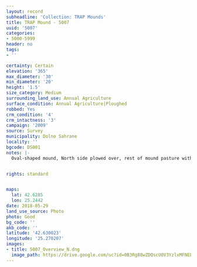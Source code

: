 ```yaml
---
layout: record
subheadline: 'Collection: TRAP Mounds'
title: TRAP Mound - 5007
uuid: '5007'
categories:
- 5000-5999
header: no
tags:
- ''

certainty: Certain
elevation: '365'
max_diameter: '30'
min_diameter: '20'
height: '1.5'
size_category: Medium
surrounding_land_use: Annual Agriculture
surface_condition: Annual Agriculture|Ploughed
robbed: Yes
crm_condition: '4'
crm_intactness: '3'
campaign: '2009'
source: Survey
municipality: Dolno Sahrane
locality: ''
bgcode: DS001
notes: |-
  Oval-shaped mound, North side plowed over, rest of mound pasture with undefined boundaries.


rights: standard


maps:
  lat: 42.6285
  lon: 25.2442
date: 2018-05-29
land_use_source: Photo
photo: Good
bg_code: ''
akb_code: ''
latitude: '42.630023'
longitude: '25.270207'
images:
- title: 5007_Overview_N.dng
  image_path: https://drive.google.com/uc?id=0B3Rg88wZDQscU0V3YzlxMFNEbmM
---
```

